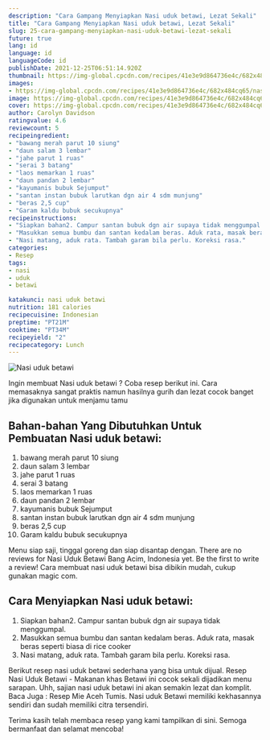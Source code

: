 ```yaml
---
description: "Cara Gampang Menyiapkan Nasi uduk betawi, Lezat Sekali"
title: "Cara Gampang Menyiapkan Nasi uduk betawi, Lezat Sekali"
slug: 25-cara-gampang-menyiapkan-nasi-uduk-betawi-lezat-sekali
future: true
lang: id
language: id
languageCode: id
publishDate: 2021-12-25T06:51:14.920Z 
thumbnail: https://img-global.cpcdn.com/recipes/41e3e9d864736e4c/682x484cq65/nasi-uduk-betawi-foto-resep-utama.webp
images:
- https://img-global.cpcdn.com/recipes/41e3e9d864736e4c/682x484cq65/nasi-uduk-betawi-foto-resep-utama.webp
image: https://img-global.cpcdn.com/recipes/41e3e9d864736e4c/682x484cq65/nasi-uduk-betawi-foto-resep-utama.webp
cover: https://img-global.cpcdn.com/recipes/41e3e9d864736e4c/682x484cq65/nasi-uduk-betawi-foto-resep-utama.webp
author: Carolyn Davidson
ratingvalue: 4.6
reviewcount: 5
recipeingredient:
- "bawang merah parut 10 siung"
- "daun salam 3 lembar"
- "jahe parut 1 ruas"
- "serai 3 batang"
- "laos memarkan 1 ruas"
- "daun pandan 2 lembar"
- "kayumanis bubuk Sejumput"
- "santan instan bubuk larutkan dgn air 4 sdm munjung"
- "beras 2,5 cup"
- "Garam kaldu bubuk secukupnya"
recipeinstructions:
- "Siapkan bahan2. Campur santan bubuk dgn air supaya tidak menggumpal."
- "Masukkan semua bumbu dan santan kedalam beras. Aduk rata, masak beras seperti biasa di rice cooker"
- "Nasi matang, aduk rata. Tambah garam bila perlu. Koreksi rasa."
categories:
- Resep
tags:
- nasi
- uduk
- betawi

katakunci: nasi uduk betawi 
nutrition: 181 calories
recipecuisine: Indonesian
preptime: "PT21M"
cooktime: "PT34M"
recipeyield: "2"
recipecategory: Lunch
---
```



![Nasi uduk betawi](https://img-global.cpcdn.com/recipes/41e3e9d864736e4c/682x484cq65/nasi-uduk-betawi-foto-resep-utama.webp)

Ingin membuat Nasi uduk betawi ? Coba resep berikut ini. Cara memasaknya sangat praktis namun hasilnya gurih dan lezat cocok banget jika digunakan untuk menjamu tamu

<!--inarticleads1-->

## Bahan-bahan Yang Dibutuhkan Untuk Pembuatan Nasi uduk betawi:

1. bawang merah parut 10 siung
1. daun salam 3 lembar
1. jahe parut 1 ruas
1. serai 3 batang
1. laos memarkan 1 ruas
1. daun pandan 2 lembar
1. kayumanis bubuk Sejumput
1. santan instan bubuk larutkan dgn air 4 sdm munjung
1. beras 2,5 cup
1. Garam kaldu bubuk secukupnya

Menu siap saji, tinggal goreng dan siap disantap dengan. There are no reviews for Nasi Uduk Betawi Bang Acim, Indonesia yet. Be the first to write a review! Cara membuat nasi uduk betawi bisa dibikin mudah, cukup gunakan magic com. 

<!--inarticleads2-->

## Cara Menyiapkan Nasi uduk betawi:

1. Siapkan bahan2. Campur santan bubuk dgn air supaya tidak menggumpal.
1. Masukkan semua bumbu dan santan kedalam beras. Aduk rata, masak beras seperti biasa di rice cooker
1. Nasi matang, aduk rata. Tambah garam bila perlu. Koreksi rasa.


Berikut resep nasi uduk betawi sederhana yang bisa untuk dijual. Resep Nasi Uduk Betawi - Makanan khas Betawi ini cocok sekali dijadikan menu sarapan. Uhh, sajian nasi uduk betawi ini akan semakin lezat dan komplit. Baca Juga : Resep Mie Aceh Tumis. Nasi uduk Betawi memiliki kekhasannya sendiri dan sudah memiliki citra tersendiri. 

Terima kasih telah membaca resep yang kami tampilkan di sini. Semoga bermanfaat dan selamat mencoba!
